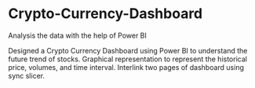 # Crypto-Currency-Dashboard
Analysis the data with the help of Power BI

Designed a Crypto Currency Dashboard using Power BI to understand the future trend of stocks.
Graphical representation to represent the historical price, volumes, and time interval.
Interlink two pages of dashboard using sync slicer.
